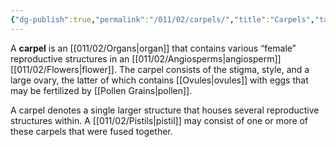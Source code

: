 ```yaml
---
{"dg-publish":true,"permalink":"/011/02/carpels/","title":"Carpels","tags":["BIOL412"],"created":"2024-09-26T13:45:04.072-07:00","updated":"2024-09-26T15:08:40.062-07:00"}
---
```


A **carpel** is an [[011/02/Organs\|organ]] that contains various “female” reproductive structures in an [[011/02/Angiosperms\|angiosperm]] [[011/02/Flowers\|flower]]. The carpel consists of the stigma, style, and a large ovary, the latter of which contains [[Ovules\|ovules]] with eggs that may be fertilized by [[Pollen Grains\|pollen]].

A carpel denotes a single larger structure that houses several reproductive structures within. A [[011/02/Pistils\|pistil]] may consist of one or more of these carpels that were fused together.